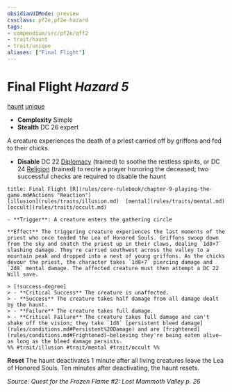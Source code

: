 ```yaml
---
obsidianUIMode: preview
cssclass: pf2e,pf2e-hazard
tags:
- compendium/src/pf2e/qff2
- trait/haunt
- trait/unique
aliases: ["Final Flight"]
---
```

# Final Flight *Hazard 5*  
[haunt](rules/traits/haunt.md)  [unique](rules/traits/unique.md)  

- **Complexity** Simple
- **Stealth** DC 26 expert  

A creature experiences the death of a priest carried off by griffons and fed to their chicks.

- **Disable** DC 22 [Diplomacy](compendium/skills.md#Diplomacy) (trained) to soothe the restless spirits, or DC 24 [Religion](compendium/skills.md#Religion) (trained) to recite a prayer honoring the deceased; two successful checks are required to disable the haunt  
     
```ad-embed-ability
title: Final Flight [R](rules/core-rulebook/chapter-9-playing-the-game.md#Actions "Reaction")
[illusion](rules/traits/illusion.md)  [mental](rules/traits/mental.md)  [occult](rules/traits/occult.md)  

- **Trigger**: A creature enters the gathering circle

**Effect** The triggering creature experiences the last moments of the priest who once tended the Lea of Honored Souls. Griffons swoop down from the sky and snatch the priest up in their claws, dealing `1d8+7` slashing damage. They're carried southwest across the valley to a mountain peak and dropped into a nest of young griffons. As the chicks devour the priest, the character takes `1d8+7` piercing damage and `2d8` mental damage. The affected creature must then attempt a DC 22 Will save.

> [!success-degree] 
> - **Critical Success** The creature is unaffected.
> - **Success** The creature takes half damage from all damage dealt by the haunt.
> - **Failure** The creature takes full damage.
> - **Critical Failure** The creature takes full damage and can't shake off the vision; they take `1d8` [persistent bleed damage](rules/conditions.md#Persistent%20Damage) and are [frightened](rules/conditions.md#Frightened)—believing they're being eaten alive—as long as the bleed damage persists.  
%% #trait/illusion #trait/mental #trait/occult %%
```

**Reset** The haunt deactivates 1 minute after all living creatures leave the Lea of Honored Souls. Ten minutes after deactivating, the haunt resets.  

*Source: Quest for the Frozen Flame #2: Lost Mammoth Valley p. 26*